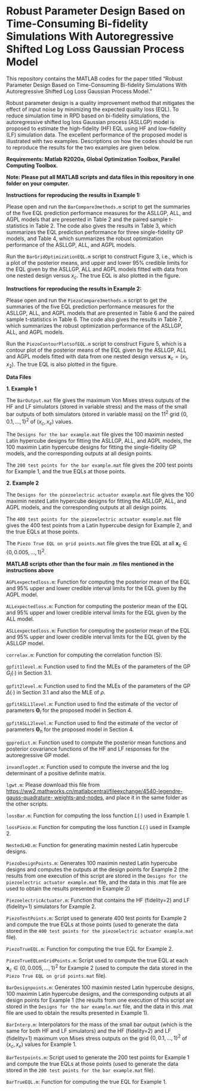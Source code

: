 # Robust Parameter Design Based on Time-Consuming Bi-fidelity Simulations With Autoregressive Shifted Log Loss Gaussian Process Model

This repository contains the MATLAB codes for the paper titled “Robust Parameter Design Based on Time-Consuming Bi-fidelity Simulations With Autoregressive Shifted Log Loss Gaussian Process Model.”

Robust parameter design is a quality improvement method that mitigates the effect of input noise by minimizing the expected quality loss (EQL). To reduce simulation time in RPD based on bi-fidelity simulations, the autoregressive shifted log loss Gaussian process (ASLLGP) model is proposed to estimate the high-fidelity (HF) EQL using HF and low-fidelity (LF) simulation data. The excellent performance of the proposed model is illustrated with two examples. Descriptions on how the codes should be run to reproduce the results for the two examples are given below. 

**Requirements: Matlab R2020a, Global Optimization Toolbox, Parallel Computing Toolbox.**

**Note: Please put all MATLAB scripts and data files in this repository in one folder on your computer.**

**Instructions for reproducing the results in Example 1:**

Please open and run the `BarCompare3methods.m` script to get the summaries of the five EQL prediction performance measures for the ASLLGP, ALL, and AGPL models that are presented in Table 2 and the paired sample t-statistics in Table 2. The code also gives the results in Table 3, which summarizes the EQL prediction performance for three single-fidelity GP models, and Table 4, which summarizes the robust optimization performance of the ASLLGP, ALL, and AGPL models.

Run the `BarGridOptimizationEQL.m` script to construct Figure 3, i.e., which is a plot of the posterior means, and upper and lower 95% credible limits for the EQL given by the ASLLGP, ALL and AGPL models fitted with data from one nested design versus $`x_c`$. The true EQL is also plotted in the figure.

**Instructions for reproducing the results in Example 2:**

Please open and run the `PiezoCompare3methods.m` script to get the summaries of the five EQL prediction performance measures for the ASLLGP, ALL, and AGPL models that are presented in Table 6 and the paired sample t-statistics in Table 6. The code also gives the results in Table 7, which summarizes the robust optimization performance of the ASLLGP, ALL, and AGPL models.

Run the `PiezoContourPlotsofEQL.m` script to construct Figure 5, which is a contour plot of the posterior means of the EQL given by the ASLLGP, ALL and AGPL models fitted with data from one nested design versus $`\mathbf{x}_c=(x_1,x_2)`$. The true EQL is also plotted in the figure.

**Data Files**

**1.	Example 1**

The `BarOutput.mat` file gives the maximum Von Mises stress outputs of the HF and LF simulators (stored in variable stress) and the mass of the small bar outputs of both simulators (stored in variable mass) on the $`{11}^2`$ grid $`{\{0,0.1,…,1}\}^2`$ of $`(x_c,x_e)`$ values.

The `Designs for the bar example.mat` file gives the 100 maximin nested Latin hypercube designs for fitting the ASLLGP, ALL, and AGPL models, the 100 maximin Latin hypercube designs for fitting the single-fidelity GP models, and the corresponding outputs at all design points.

The `200 test points for the bar example.mat` file  gives the 200 test points for Example 1, and the true EQLs at those points.

**2.	Example 2**

The `Designs for the piezoelectric actuator example.mat` file gives the 100 maximin nested Latin hypercube designs for fitting the ASLLGP, ALL, and AGPL models, and the corresponding outputs at all design points.

The `400 test points for the piezoelectric actuator example.mat` file gives the 400 test points from a Latin hypercube design for Example 2, and the true EQLs at those points.

The `Piezo True EQL on grid points.mat` file gives the true EQL at all $`\mathbf{x}_c\in{\{0,0.005,…,1}\}^2`$.

**MATLAB scripts other than the four main .m files mentioned in the instructions above**

`AGPLexpectedloss.m`: Function for computing the posterior mean of the EQL and 95% upper and lower credible interval limits for the EQL given by the AGPL model.

`ALLexpectedloss.m`: Function for computing the posterior mean of the EQL and 95% upper and lower credible interval limits for the EQL given by the ALL model.

`ASLLexpectedloss.m`: Function for computing the posterior mean of the EQL and 95% upper and lower credible interval limits for the EQL given by the ASLLGP model.

`correlax.m`: Function for computing the correlation function (5).

`gpfit1level.m`: Function used to find the MLEs of the parameters of the GP $`G_l (∙)`$ in Section 3.1.

`gpfit2level.m`: Function used to find the MLEs of the parameters of the GP $`\Delta(∙)`$ in Section 3.1 and also the MLE of $`\rho`$.

`gpfitASLL1level.m`: Function used to find the estimate of the vector of parameters $`\mathbf{\Theta}_l`$ for the proposed model in Section 4.

`gpfitASLL2level.m`: Function used to find the estimate of the vector of parameters $`\mathbf{\Theta}_h`$ for the proposed model in Section 4.

`gppredict.m`: Function used to compute the posterior mean functions and posterior covariance functions of the HF and LF responses for the autoregressive GP model.  
  
`invandlogdet.m`: Function used to compute the inverse and the log determinant of a positive definite matrix.

`lgwt.m`:	Please	download	this	file	from [https://ww2.mathworks.cn/matlabcentral/fileexchange/4540-legendre-gauss-quadrature- weights-and-nodes](url), and place it in the same folder as the other scripts.

`lossBar.m`: Function for computing the loss function  $`L (∙)`$ used in Example 1.

`lossPiezo.m`: Function for computing the loss function $`L (∙)`$ used in Example 2.

`NestedLHD.m`: Function for generating maximin nested Latin hypercube designs.

`PiezoDesignPoints.m`: Generates 100 maximin nested Latin hypercube designs and computes the outputs at the design points for Example 2 (the results from one execution of this script are stored in the `Designs for the piezoelectric actuator example.mat` file, and the data in this .mat file are used to obtain the results presented in Example 2)

`PiezoelectricActuator.m`: Function that contains the HF (fidelity=2) and LF (fidelity=1) simulators for Example 2.

`PiezoTestPoints.m`: Script used to generate 400 test points for Example 2 and compute the true EQLs at those points (used to generate the data stored in the `400 test points for the piezoelectric actuator example.mat` file).

`PiezoTrueEQL.m`: Function for computing the true EQL for Example 2.

`PiezoTrueEQLonGridPoints.m`: Script used to compute the true EQL at each $`\mathbf{x}_c\in{\{0,0.005,…,1}\}^2`$ for Example 2 (used to compute the data stored in the `Piezo True EQL on grid points.mat` file).

`BarDesignpoints.m`: Generates 100 maximin nested Latin hypercube designs, 100 maximin Latin hypercube designs, and the corresponding outputs at all design points for Example 1 (the results from one execution of this script are stored in the `Designs for the bar example.mat` file, and the data in this .mat file are used to obtain the results presented in Example 1).

`BarInterp.m`:  Interpolators for the mass of the small bar output (which is the same for both HF and LF simulators) and the HF (fidelity=2) and LF (fidelity=1) maximum von Mises stress outputs on the grid $`{\{0,0.1,…,1}\}^2`$ of $`(x_c,x_e)`$ values for Example 1.

`BarTestpoints.m`: Script used to generate the 200 test points for Example 1 and compute the true EQLs at those points (used to generate the data stored in the `200 test points for the bar example.mat` file).

`BarTrueEQL.m`: Function for computing the true EQL for Example 1.
